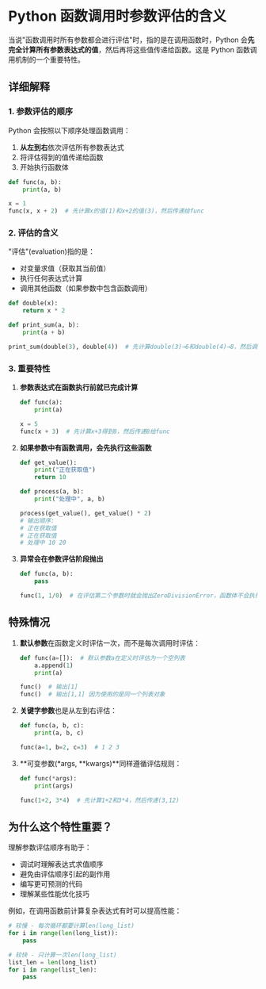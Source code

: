 # Python 函数调用时参数评估的含义

当说"函数调用时所有参数都会进行评估"时，指的是在调用函数时，Python 会**先完全计算所有参数表达式的值**，然后再将这些值传递给函数。这是 Python 函数调用机制的一个重要特性。

## 详细解释

### 1. 参数评估的顺序

Python 会按照以下顺序处理函数调用：
1. **从左到右**依次评估所有参数表达式
2. 将评估得到的值传递给函数
3. 开始执行函数体

```python
def func(a, b):
    print(a, b)

x = 1
func(x, x + 2)  # 先计算x的值(1)和x+2的值(3)，然后传递给func
```

### 2. 评估的含义

"评估"(evaluation)指的是：
- 对变量求值（获取其当前值）
- 执行任何表达式计算
- 调用其他函数（如果参数中包含函数调用）

```python
def double(x):
    return x * 2

def print_sum(a, b):
    print(a + b)

print_sum(double(3), double(4))  # 先计算double(3)→6和double(4)→8，然后调用print_sum(6,8)
```

### 3. 重要特性

1. **参数表达式在函数执行前就已完成计算**
   ```python
   def func(a):
       print(a)
   
   x = 5
   func(x + 3)  # 先计算x+3得到8，然后传递8给func
   ```

2. **如果参数中有函数调用，会先执行这些函数**
   ```python
   def get_value():
       print("正在获取值")
       return 10
   
   def process(a, b):
       print("处理中", a, b)
   
   process(get_value(), get_value() * 2)
   # 输出顺序:
   # 正在获取值
   # 正在获取值
   # 处理中 10 20
   ```

3. **异常会在参数评估阶段抛出**
   ```python
   def func(a, b):
       pass
   
   func(1, 1/0)  # 在评估第二个参数时就会抛出ZeroDivisionError，函数体不会执行
   ```

## 特殊情况

1. **默认参数**在函数定义时评估一次，而不是每次调用时评估：
   ```python
   def func(a=[]):  # 默认参数a在定义时评估为一个空列表
       a.append(1)
       print(a)
   
   func()  # 输出[1]
   func()  # 输出[1,1] 因为使用的是同一个列表对象
   ```

2. **关键字参数**也是从左到右评估：
   ```python
   def func(a, b, c):
       print(a, b, c)
   
   func(a=1, b=2, c=3)  # 1 2 3
   ```

3. **可变参数(*args, **kwargs)**同样遵循评估规则：
   ```python
   def func(*args):
       print(args)
   
   func(1+2, 3*4)  # 先计算1+2和3*4，然后传递(3,12)
   ```

## 为什么这个特性重要？

理解参数评估顺序有助于：
- 调试时理解表达式求值顺序
- 避免由评估顺序引起的副作用
- 编写更可预测的代码
- 理解某些性能优化技巧

例如，在调用函数前计算复杂表达式有时可以提高性能：
```python
# 较慢 - 每次循环都要计算len(long_list)
for i in range(len(long_list)):
    pass

# 较快 - 只计算一次len(long_list)
list_len = len(long_list)
for i in range(list_len):
    pass
```